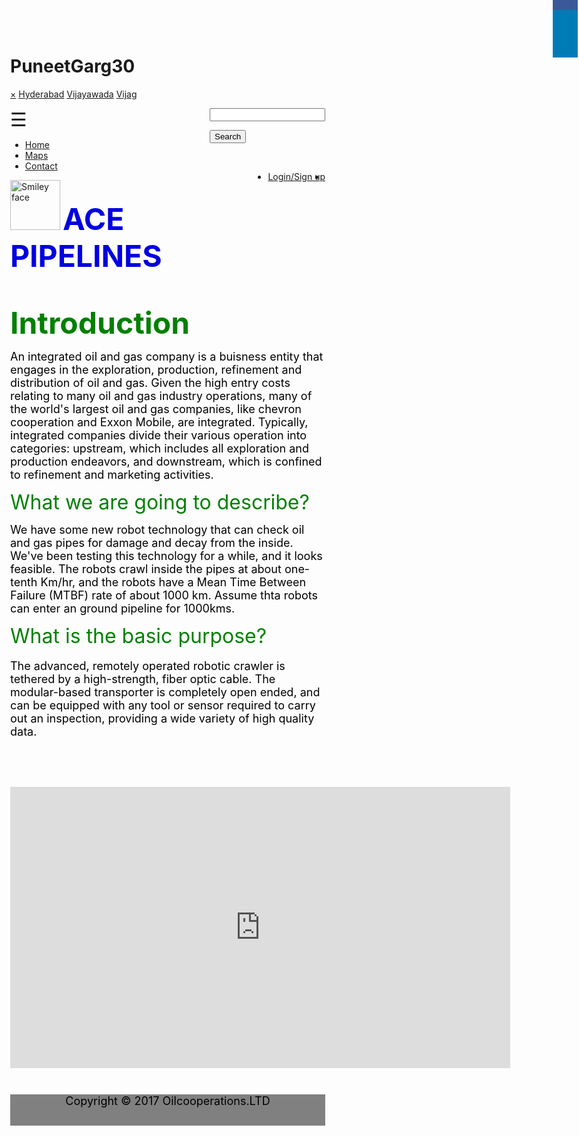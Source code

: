 # PuneetGarg30

<!DOCTYPE html>
<html>
<head>
<style>
body  {
    background-image: url("https://i.imgur.com/Q6urjQ8.jpg");
   
}

body {
    font-family: "Lato", sans-serif;
    transition: background-color .5s;
}

.sidenav {
    height: 100%;
    width: 0;
    position: fixed;
    z-index: 1;
    top: 0;
    left: 0;
    background-color: #111;
    overflow-x: hidden;
    transition: 0.5s;
    padding-top: 60px;
}

.sidenav a {
    padding: 8px 8px 8px 32px;
    text-decoration: none;
    font-size: 25px;
    color: green;
    display: block;
    transition: 0.3s;
}

.sidenav a:hover {
    color: blue;
}

.sidenav .closebtn {
    position: absolute;
    top: 0;
    right: 25px;
    font-size: 36px;
    margin-left: 50px;
}

#main {
    transition: margin-left .5s;
    padding: 12px;
}

@media screen and (max-height: 450px) {
  .sidenav {padding-top: 15px;}
  .sidenav a {font-size: 18px;}
}

ul {
    list-style-type: none;
    margin: 0;
    padding: 0;
    overflow: hidden;
    background-color: grey;
}

li {
    float: left;
}

li a {
    display: block;
    color: white;
    text-align: center;
    padding: 14px 16px;
    text-decoration: none;
	font-family: "Lato", sans-serif;
}

li a:hover:not(.active) {
    background-color: #111;
}

.active {
    background-color: green;
}
#right {
    float: right;
}
.footer {
    background-color: grey;
    height: 50px;
	text-align: center;
}
RightFloatAds{
right: 0px;
position: fixed;
text-align: center;
top: 0px;
}
.fa-facebook {
  background: #3B5998;
  color: white;
}
.fa-linkedin {
  background: #007bb5;
  color: white;
}

.fa-youtube {
  background: #bb0000;
  color: white;
}

.fa-instagram {
  background: #125688;
  color: white;
}

.fa-pinterest {
  background: #cb2027;
  color: white;
}

.fa-snapchat-ghost {
  background: #fffc00;
  color: white;
  text-shadow: -1px 0 black, 0 1px black, 1px 0 black, 0 -1px black;
}

.fa-skype {
  background: #00aff0;
  color: white;
}
.fa {
  padding: 20px;
  font-size: 30px;
  width: 50px;
  text-align: center;
  text-decoration: none;
  margin: 5px 2px;
  
}

.fa:hover {
    opacity: 0.7;
}
</style>
</head>
<body>

<div id="mySidenav" class="sidenav">
  <a href="javascript:void(0)" class="closebtn" onclick="closeNav()">&times;</a>
  <a href="hyderabad.html">Hyderabad</a>
  <a href="vijayawada.html">Vijayawada</a>
  <a href="vijag.html">Vijag</a>
  
</div>
<script>
function openNav() {
    document.getElementById("mySidenav").style.width = "250px";
    document.getElementById("main").style.marginLeft = "250px";
    document.body.style.backgroundColor = "rgba(0,0,0,0.4)";
}

function closeNav() {
    document.getElementById("mySidenav").style.width = "0";
    document.getElementById("main").style.marginLeft= "0";
    document.body.style.backgroundColor = "white";
}
</script>
<div id="main">
   <span style="font-size:30px;cursor:pointer" onclick="openNav()">&#9776; </span>



<div id="right" class="input-group">
<form action="http://www.google.com/search" class="navbar-form navbar-left" method="get" name="searchform" target="_blank">
<input name="sitesearch" type="hidden" value="">
<input autocomplete="on" class="form-controls search" name="q" placeholder="" required="required" type="text">

<button class="class-button" type="submit">Search</button>
 </form></div>
      </div>





<ul>
  <li><a href="NEW.html">Home</a></li>
  <li><a href="maps.html">Maps</a></li>
  <li><a href="contact.html">Contact</a></li>
  
  <li style="float:right">
  
</li>

<li style="float:right"><a class="active" href="#about">Login/Sign up</a></li>
</ul>

<img src="https://i.imgur.com/WGkmwTh.jpg" alt="Smiley face" height="80" width="80">
<h><font size="10" color="royalgreen"><b>ACE PIPELINES</b></font></h>
 <div id="RightFloatAds" style="right: 0px; position: fixed; text-align: center; top: 0px;"> <div class="w3-content w3-section"  >
 <a href="#" class="fa fa-facebook"></a><br>
 <a href="#" class="fa fa-linkedin"></a><br>
<a href="#" class="fa fa-youtube"></a><br>
<a href="#" class="fa fa-instagram"></a><br>
<a href="#" class="fa fa-pinterest"></a><br>
<a href="#" class="fa fa-snapchat-ghost"></a><br>
<a href="#" class="fa fa-skype"></a>
</div>
</div>

<div class="container">
<br>
<br>
<meta name="viewport" content="width=device-width, initial-scale=1">
<link rel="stylesheet" href="https://www.w3schools.com/w3css/4/w3.css">
<style>
.mySlides {display:none;}
</style>
<body>

<div class="w3-content w3-section"  >
  <img class="mySlides" src="https://i.imgur.com/OMflz8o.png" height="320" width="500" border="0" align="right">
  <img class="mySlides" src="https://i.imgur.com/Re0GUxe.jpg" height="320" width="500" border="0" align="right">
  <img class="mySlides" src="https://i.imgur.com/sRAf6eP.jpg" height="320" width="500" border="0" align="right">
</div>

<script>
var myIndex = 0;
carousel();

function carousel() {
    var i;
    var x = document.getElementsByClassName("mySlides");
    for (i = 0; i < x.length; i++) {
       x[i].style.display = "none";  
    }
    myIndex++;
    if (myIndex > x.length) {myIndex = 1}    
    x[myIndex-1].style.display = "block";  
    setTimeout(carousel, 2000); // Change image every 2 seconds
}
</script>
 
</div>

<h><font size="10" color="green"><b>Introduction</b></font></h>
<p><font size="4" color="black"> An integrated oil and gas company is a buisness entity that engages in the exploration, production, refinement and distribution of oil and gas. Given the high entry costs relating to many oil and gas industry operations, many of the world's largest oil and gas companies, like chevron cooperation and Exxon Mobile, are integrated. Typically, integrated companies divide their various operation into categories: upstream, which includes all exploration and production endeavors, and downstream, which is confined to refinement and marketing activities.</font></p>
 <h><font size="6" color="green">What we are going to describe?</font></h>
<p><font size="4" color="black"> We have some new robot technology that can check oil and gas pipes for damage and decay from the inside. We've been testing this technology for a while, and it looks feasible. The robots crawl inside the pipes at about one-tenth Km/hr, and the robots have a Mean Time Between Failure (MTBF) rate of about 1000 km. Assume thta robots can enter an ground pipeline for 1000kms.</p>
<h><font size="6" color="green">What is the basic purpose?</font></h>
<p><font size="4" color="black"> The advanced, remotely operated robotic crawler is tethered by a high-strength, fiber optic cable. The modular-based transporter is completely open ended, and can be equipped with any tool or sensor required to carry out an inspection, providing a wide variety of high quality data.</p>
<br>
<br>

<meta name="viewport" content="width=device-width, initial-scale=1">
<link rel="stylesheet" href="https://cdnjs.cloudflare.com/ajax/libs/font-awesome/4.7.0/css/font-awesome.min.css">
<style>
body {margin:0;}

.icon-bar {
      width: 100%;
      background-color: #555;
      overflow: auto;
}

.icon-bar a {
      float: left;
      width: 20%;
      text-align: center;
      padding: 12px 0;
      transition: all 0.3s ease;
      color: white;
      font-size: 36px;
}

.icon-bar a:hover {
      background-color:#000;
}

@media screen and (max-height: 450px) {
 .sidenav {padding-top: 15px;}
 .sidenav a {font-size: 18px;}
}
</style>
</head>
<body>


</div>



</body>


<body>


<center>
<iframe src="https://www.google.com/maps/embed?pb=!1m28!1m12!1m3!1d3906761.1031598556!2d78.60865149241961!3d17.014034320708543!2m3!1f0!2f0!3f0!3m2!1i1024!2i768!4f13.1!4m13!3e0!4m5!1s0x3bcb99daeaebd2c7%3A0xae93b78392bafbc2!2sHyderabad%2C+Telangana%2C+India!3m2!1d17.385044!2d78.486671!4m5!1s0x3a39431389e6973f%3A0x92d9c20395498468!2sVisakhapatnam%2C+Andhra+Pradesh%2C+India!3m2!1d17.6868159!2d83.2184815!5e0!3m2!1sen!2sin!4v1507615817766" width="800" height="450" frameborder="0" style="border:0" allowfullscreen></iframe>
</center>
</body>
<br>
<br>
</div>
<div class="footer">
Copyright &copy; 2017 Oilcooperations.LTD
</div>
</body>
</html>
